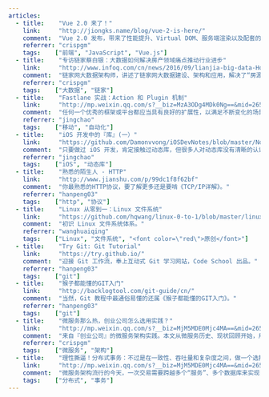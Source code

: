 ```yaml
---
articles:
  - title:    "Vue 2.0 来了！"
    link:     "http://jiongks.name/blog/vue-2-is-here/"
    comment:  "Vue 2.0 发布，带来了性能提升、Virtual DOM、服务端渲染以及配套的 vue-router、vuex、vue-loader 和 vueify 工具链的同步升级。"
    referrer: "crispgm"
    tags:    ["前端", "JavaScript", "Vue.js"]
  - title:    "专访链家蔡白银：大数据如何解决房产领域痛点推动行业进步"
    link:     "http://www.infoq.com/cn/news/2016/09/lianjia-big-data-House-property"
    comment:  "链家网大数据架构师，讲述了链家网大数据建设、架构和应用，解决了“房源真假如何判断”等痛点问题，推动行业进步。"
    referrer: "crispgm"
    tags:    ["大数据", "链家"]
  - title:    "Fastlane 实战：Action 和 Plugin 机制"
    link:     "http://mp.weixin.qq.com/s?__biz=MzA3ODg4MDk0Ng==&mid=2651112749&idx=1&sn=6e40ed0adba817fc7812a68d14ce83be"
    comment:  "任何一个优秀的框架或平台都应当具有良好的扩展性，以满足不断变化的场景和个性化需求。移动开发过程中，需要自动化的场景太多，每个团队都有自己的特殊场景，这就需要自动化平台有良好的扩展能力。Fastlane 提供了 Action 来满足个性化需求，Plugin 让你可以在 RubyGems 上发布自己的插件。Fastlane 提供了大量模板，方便自定义 Action。本文介绍了创建 Action 和发布 Plugin 的步骤。"
    referrer: "jingchao"
    tags:    ["移动", "自动化"]
  - title:    "iOS 开发中的『库』(一）"
    link:     "https://github.com/Damonvvong/iOSDevNotes/blob/master/Notes/framework.md"
    comment:  "只要做过 iOS 开发，肯定接触过动态库，但很多人对动态库没有清晰的认识。本文科普了静态库、动态库、.framwork 文件、.a 文件、Mach-O 等概念，介绍了利用 framework 进行热修复的方法。"
    referrer: "jingchao"
    tags:    ["iOS", "动态库"]
  - title:    "熟悉的陌生人 - HTTP"
    link:     "http://www.jianshu.com/p/99dc1f8f62bf"
    comment:  "你最熟悉的HTTP协议，要了解更多还是要啃《TCP/IP详解》。"
    referrer: "hanpeng03"
    tags:    ["http", "协议"]
  - title:    "Linux 从零到一：Linux 文件系统"
    link:     "https://github.com/hqwang/linux-0-to-1/blob/master/linux_fs.md"
    comment:  "初识 Linux 文件系统体系。"
    referrer: "wanghuaiqing"
    tags:    ["Linux", "文件系统", "<font color=\"red\">原创</font>"]
  - title:    "Try Git: Git Tutorial"
    link:     "https://try.github.io/"
    comment:  "迎接 Git 工作流，奉上互动式 Git 学习网站，Code School 出品。"
    referrer: "hanpeng03"
    tags:    ["git"]
  - title:    "猴子都能懂的GIT入门"
    link:     "http://backlogtool.com/git-guide/cn/"
    comment:  "当然，Git 教程中最通俗易懂的还属《猴子都能懂的GIT入门》。"
    referrer: "hanpeng03"
    tags:    ["git"]
  - title:    "微服务那么热，创业公司怎么选用实践？"
    link:     "http://mp.weixin.qq.com/s?__biz=MjM5MDE0Mjc4MA==&mid=2650994360&idx=1&sn=dd2664e2db6bfc7427a4ea738899840e&chksm=bdbf0eeb8ac887fdd3019e907ead70c9b4b869cb4e38dfe70cfc56eb0499d4ac757d3c918d27&mpshare=1&scene=1&srcid=10113dnp3o79BvhCOuBxRcxV#rd"
    comment:  "来自『创业公司』的微服务架构实践。本文从微服务历史、现状回顾开始，用实际案例落地实践中的问题。虽是创业公司的经验，却可广而用之。"
    referrer: "crispgm"
    tags:    ["微服务", "架构"]
  - title:    "理性撕逼！分布式事务：不过是在一致性、吞吐量和复杂度之间，做一个选择"
    link:     "http://mp.weixin.qq.com/s?__biz=MjM5MDE0Mjc4MA==&mid=2650994325&idx=1&sn=afe66f9cf65ec61aaaf8422a12618fb2&chksm=bdbf0ec68ac887d03544af86e02ac6f9daf38e22a92ebbfb42df581fd3d924dc2c403e382c21&mpshare=1&scene=1&srcid=1011s9iQcEWl1mUIqZfyjiFg#rd"
    comment:  "微服务架构流行的今天，一次交易需要跨越多个“服务”、多个数据库来实现，传统的技术手段，已经无法应对和满足微服务情况下这些复杂的场景了。从架构的角度来看，业务拆分（数据分区）、数据一致性、性能（可用性）永远是个平衡的艺术。"
    tags:    ["分布式", "事务"]
---
```

